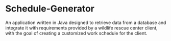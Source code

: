 # Schedule-Generator
An application written in Java designed to retrieve data from a database and integrate it with requirements provided by a wildlife rescue center client, with the goal of creating a customized work schedule for the client.
